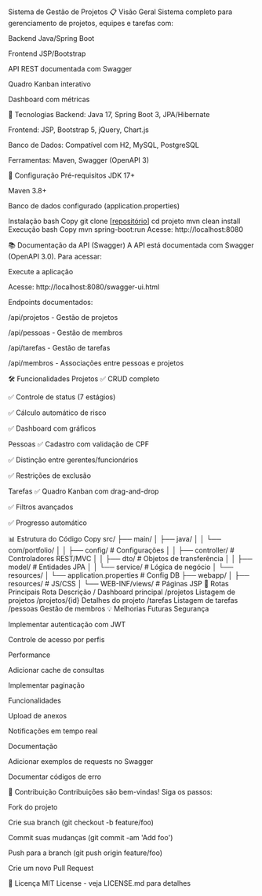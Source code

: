 Sistema de Gestão de Projetos
📋 Visão Geral
Sistema completo para gerenciamento de projetos, equipes e tarefas com:

Backend Java/Spring Boot

Frontend JSP/Bootstrap

API REST documentada com Swagger

Quadro Kanban interativo

Dashboard com métricas

🚀 Tecnologias
Backend: Java 17, Spring Boot 3, JPA/Hibernate

Frontend: JSP, Bootstrap 5, jQuery, Chart.js

Banco de Dados: Compatível com H2, MySQL, PostgreSQL

Ferramentas: Maven, Swagger (OpenAPI 3)

🔧 Configuração
Pré-requisitos
JDK 17+

Maven 3.8+

Banco de dados configurado (application.properties)

Instalação
bash
Copy
git clone [[repositório](https://github.com/flaviolunaferreira/desavioJSP.git)]
cd projeto
mvn clean install
Execução
bash
Copy
mvn spring-boot:run
Acesse: http://localhost:8080

📚 Documentação da API (Swagger)
A API está documentada com Swagger (OpenAPI 3.0). Para acessar:

Execute a aplicação

Acesse: http://localhost:8080/swagger-ui.html

Endpoints documentados:

/api/projetos - Gestão de projetos

/api/pessoas - Gestão de membros

/api/tarefas - Gestão de tarefas

/api/membros - Associações entre pessoas e projetos

🛠️ Funcionalidades
Projetos
✅ CRUD completo

✅ Controle de status (7 estágios)

✅ Cálculo automático de risco

✅ Dashboard com gráficos

Pessoas
✅ Cadastro com validação de CPF

✅ Distinção entre gerentes/funcionários

✅ Restrições de exclusão

Tarefas
✅ Quadro Kanban com drag-and-drop

✅ Filtros avançados

✅ Progresso automático

📊 Estrutura do Código
Copy
src/
├── main/
│   ├── java/
│   │   └── com/portfolio/
│   │       ├── config/       # Configurações
│   │       ├── controller/   # Controladores REST/MVC
│   │       ├── dto/          # Objetos de transferência
│   │       ├── model/        # Entidades JPA
│   │       └── service/      # Lógica de negócio
│   └── resources/
│       └── application.properties # Config DB
├── webapp/
│   ├── resources/           # JS/CSS
│   └── WEB-INF/views/       # Páginas JSP
🔄 Rotas Principais
Rota	Descrição
/	Dashboard principal
/projetos	Listagem de projetos
/projetos/{id}	Detalhes do projeto
/tarefas	Listagem de tarefas
/pessoas	Gestão de membros
💡 Melhorias Futuras
Segurança

Implementar autenticação com JWT

Controle de acesso por perfis

Performance

Adicionar cache de consultas

Implementar paginação

Funcionalidades

Upload de anexos

Notificações em tempo real

Documentação

Adicionar exemplos de requests no Swagger

Documentar códigos de erro

🤝 Contribuição
Contribuições são bem-vindas! Siga os passos:

Fork do projeto

Crie sua branch (git checkout -b feature/foo)

Commit suas mudanças (git commit -am 'Add foo')

Push para a branch (git push origin feature/foo)

Crie um novo Pull Request

📄 Licença
MIT License - veja LICENSE.md para detalhes
